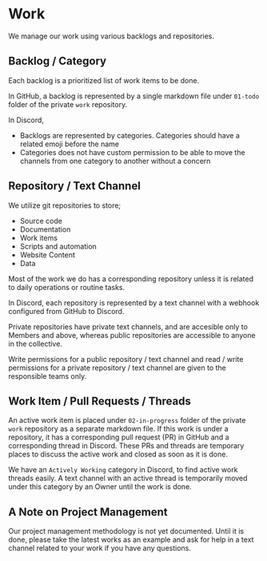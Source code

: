 # Work

We manage our work using various backlogs and repositories.

## Backlog / Category

Each backlog is a prioritized list of work items to be done.

In GitHub, a backlog is represented by a single markdown file under `01-todo`
folder of the private `work` repository.

In Discord,

- Backlogs are represented by categories. Categories should have a related emoji
  before the name
- Categories does not have custom permission to be able to move the channels
  from one category to another without a concern

## Repository / Text Channel

We utilize git repositories to store;

- Source code
- Documentation
- Work items
- Scripts and automation
- Website Content
- Data

Most of the work we do has a corresponding repository unless it is related to
daily operations or routine tasks.

In Discord, each repository is represented by a text channel with a webhook
configured from GitHub to Discord.

Private repositories have private text channels, and are accesible only to
Members and above, whereas public repositories are accessible to anyone in the
collective.

Write permissions for a public repository / text channel and read / write
permissions for a private repository / text channel are given to the responsible
teams only.

## Work Item / Pull Requests / Threads

An active work item is placed under `02-in-progress` folder of the private
`work` repository as a separate markdown file. If this work is under a
repository, it has a corresponding pull request (PR) in GitHub and a
corresponding thread in Discord. These PRs and threads are temporary places to
discuss the active work and closed as soon as it is done.

We have an `Actively Working` category in Discord, to find active work threads
easily. A text channel with an active thread is temporarily moved under this
category by an Owner until the work is done.

## A Note on Project Management

Our project management methodology is not yet documented. Until it is done,
please take the latest works as an example and ask for help in a text channel
related to your work if you have any questions.
